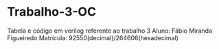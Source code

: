 # Trabalho-3-OC
Tabela e código em verilog referente ao trabalho 3 
Aluno: Fábio Miranda Figueiredo
Matrícula: 92550(decimal)/264606(hexadecimal)
